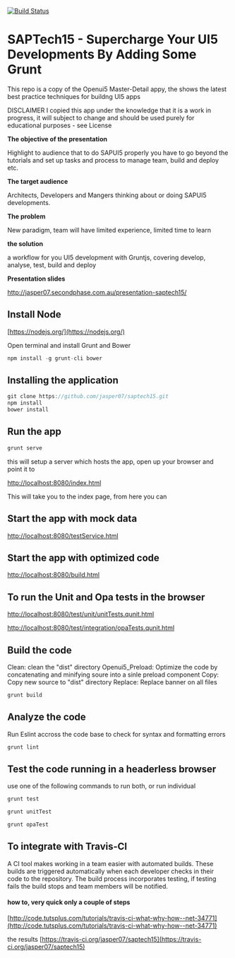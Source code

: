 [![Build Status](https://api.travis-ci.org/jasper07/saptech15.svg?style=flat)](https://travis-ci.org/jasper07/saptech15)
# SAPTech15 - Supercharge Your UI5 Developments By Adding Some Grunt

This repo is a copy of the Openui5 Master-Detail appy, the shows the latest best practice techniques for buildng UI5 apps

DISCLAIMER I copied this app under the knowledge that it is a work in progress, it will subject to change and should be used purely for educational purposes - see License

**The objective of the presentation**

Highlight to audience that to do SAPUI5 properly you have to go beyond the tutorials and set up tasks and process to manage team, build and deploy etc.

**The target audience**

Architects, Developers and Mangers thinking about or doing SAPUI5 developments.

**The problem** 

New paradigm, team will have limited experience, limited time to learn

**the solution**

a workflow for you UI5 development with Gruntjs, covering develop, analyse, test, build and deploy

**Presentation slides**

http://jasper07.secondphase.com.au/presentation-saptech15/


## Install Node
[https://nodejs.org/](https://nodejs.org/)

Open terminal and install Grunt and Bower

```javascript
npm install -g grunt-cli bower
```

## Installing the application

```javascript
git clone https://github.com/jasper07/saptech15.git
npm install
bower install
```

## Run the app
```javascript
grunt serve
```

this will setup a server which hosts the app, open up your browser and point it to

[http://localhost:8080/index.html](http://localhost:8080/index.html)

This will take you to the index page, from here you can

##  Start the app with mock data

[http://localhost:8080/testService.html](http://localhost:8080/testService.html)

## Start the app with optimized code
[http://localhost:8080/build.html](http://localhost:8080/build.html)

## To run the Unit and Opa tests in the browser

[http://localhost:8080/test/unit/unitTests.qunit.html](http://localhost:8080/test/unit/unitTests.qunit.html)

[http://localhost:8080/test/integration/opaTests.qunit.html](http://localhost:8080/test/integration/opaTests.qunit.html)


## Build the code
Clean: clean the "dist" directory
Openui5_Preload: Optimize the code by concatenating and minifying soure into a sinle preload component
Copy: Copy new source to "dist" directory
Replace: Replace banner on all files

```javascript
grunt build
```

## Analyze the code
Run Eslint accross the code base to check for syntax and formatting errors

```javascript
grunt lint
```

## Test the code running in a headerless browser
use one of the following commands to run both, or run individual
```javascript
grunt test

grunt unitTest

grunt opaTest
```

## To integrate with Travis-CI
A CI tool makes working in a team easier with automated builds. These builds are triggered automatically when each developer checks in their code to the repository. The build process incorporates testing, if testing fails the build stops and team members will be notified.

#### how to, very quick only a couple of steps
[http://code.tutsplus.com/tutorials/travis-ci-what-why-how--net-34771](http://code.tutsplus.com/tutorials/travis-ci-what-why-how--net-34771)

the results
[https://travis-ci.org/jasper07/saptech15](https://travis-ci.org/jasper07/saptech15)




